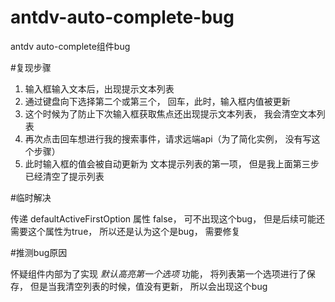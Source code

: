 # antdv-auto-complete-bug

antdv  auto-complete组件bug

#复现步骤

1. 输入框输入文本后，出现提示文本列表
2. 通过键盘向下选择第二个或第三个， 回车，此时，输入框内值被更新
3. 这个时候为了防止下次输入框获取焦点还出现提示文本列表， 我会清空文本列表
4. 再次点击回车想进行我的搜索事件，请求远端api（为了简化实例， 没有写这个步骤）
5. 此时输入框的值会被自动更新为 文本提示列表的第一项， 但是我上面第三步已经清空了提示列表

#临时解决

传递 defaultActiveFirstOption 属性 false， 可不出现这个bug， 但是后续可能还需要这个属性为true， 所以还是认为这个是bug， 需要修复

#推测bug原因

怀疑组件内部为了实现 *默认高亮第一个选项* 功能， 将列表第一个选项进行了保存， 但是当我清空列表的时候，值没有更新， 所以会出现这个bug

